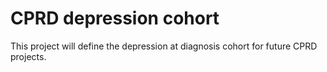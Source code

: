 # CPRD depression cohort

This project will define the depression at diagnosis cohort for future CPRD projects.
